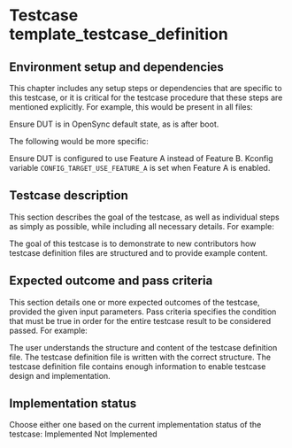 # Testcase template_testcase_definition

## Environment setup and dependencies

This chapter includes any setup steps or dependencies that are specific to this testcase, or it is critical for the
testcase procedure that these steps are mentioned explicitly. For example, this would be present in all files:

Ensure DUT is in OpenSync default state, as is after boot.

The following would be more specific:

Ensure DUT is configured to use Feature A instead of Feature B. Kconfig variable `CONFIG_TARGET_USE_FEATURE_A` is set
when Feature A is enabled.

## Testcase description

This section describes the goal of the testcase, as well as individual steps as simply as possible, while including all
necessary details. For example:

The goal of this testcase is to demonstrate to new contributors how testcase definition files are structured and to
provide example content.

## Expected outcome and pass criteria

This section details one or more expected outcomes of the testcase, provided the given input parameters. Pass criteria
specifies the condition that must be true in order for the entire testcase result to be considered passed. For example:

The user understands the structure and content of the testcase definition file. The testcase definition file is written
with the correct structure. The testcase definition file contains enough information to enable testcase design and
implementation.

## Implementation status

Choose either one based on the current implementation status of the testcase: Implemented Not Implemented
